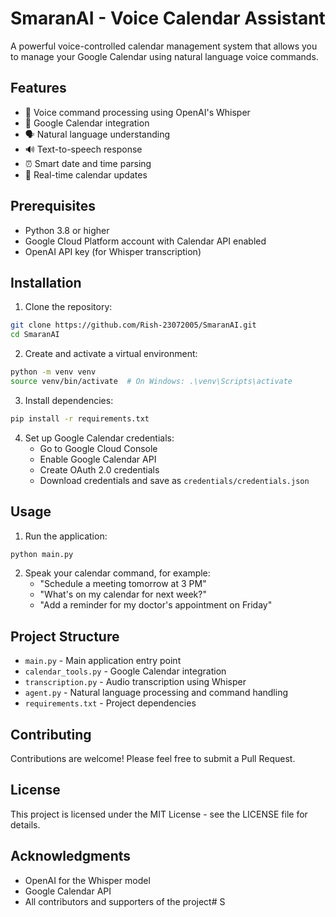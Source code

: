# SmaranAI - Voice Calendar Assistant

A powerful voice-controlled calendar management system that allows you to manage your Google Calendar using natural language voice commands.

## Features
- 🎤 Voice command processing using OpenAI's Whisper
- 📅 Google Calendar integration
- 🗣️ Natural language understanding
- 🔊 Text-to-speech response
- ⏰ Smart date and time parsing
- 🔄 Real-time calendar updates

## Prerequisites

- Python 3.8 or higher
- Google Cloud Platform account with Calendar API enabled
- OpenAI API key (for Whisper transcription)

## Installation

1. Clone the repository:
```bash
git clone https://github.com/Rish-23072005/SmaranAI.git
cd SmaranAI
```

2. Create and activate a virtual environment:
```bash
python -m venv venv
source venv/bin/activate  # On Windows: .\venv\Scripts\activate
```

3. Install dependencies:
```bash
pip install -r requirements.txt
```

4. Set up Google Calendar credentials:
   - Go to Google Cloud Console
   - Enable Google Calendar API
   - Create OAuth 2.0 credentials
   - Download credentials and save as `credentials/credentials.json`

## Usage

1. Run the application:
```bash
python main.py
```

2. Speak your calendar command, for example:
   - "Schedule a meeting tomorrow at 3 PM"
   - "What's on my calendar for next week?"
   - "Add a reminder for my doctor's appointment on Friday"

## Project Structure

- `main.py` - Main application entry point
- `calendar_tools.py` - Google Calendar integration
- `transcription.py` - Audio transcription using Whisper
- `agent.py` - Natural language processing and command handling
- `requirements.txt` - Project dependencies

## Contributing

Contributions are welcome! Please feel free to submit a Pull Request.

## License

This project is licensed under the MIT License - see the LICENSE file for details.

## Acknowledgments

- OpenAI for the Whisper model
- Google Calendar API
- All contributors and supporters of the project#   S
 

